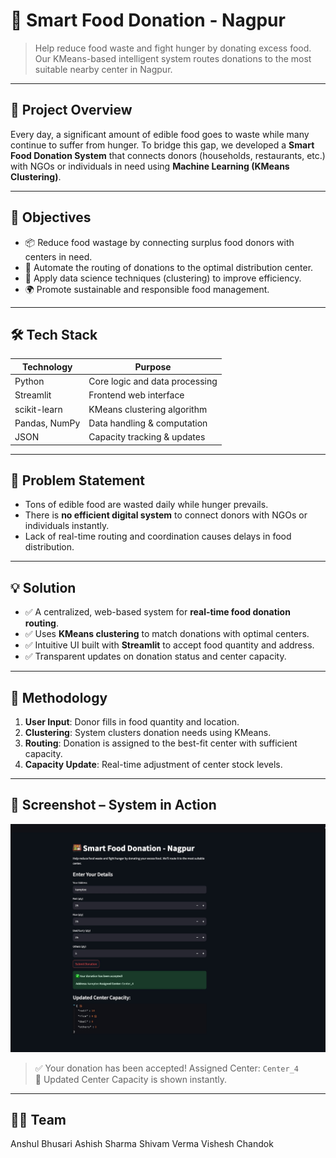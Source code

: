 # 🍱 Smart Food Donation - Nagpur
> Help reduce food waste and fight hunger by donating excess food. Our KMeans-based intelligent system routes donations to the most suitable nearby center in Nagpur.

---

## 📌 Project Overview

Every day, a significant amount of edible food goes to waste while many continue to suffer from hunger. To bridge this gap, we developed a **Smart Food Donation System** that connects donors (households, restaurants, etc.) with NGOs or individuals in need using **Machine Learning (KMeans Clustering)**.

---

## 🎯 Objectives

- 📦 Reduce food wastage by connecting surplus food donors with centers in need.
- 🔀 Automate the routing of donations to the optimal distribution center.
- 🧠 Apply data science techniques (clustering) to improve efficiency.
- 🌍 Promote sustainable and responsible food management.

---

## 🛠️ Tech Stack

| Technology | Purpose                        |
|------------|--------------------------------|
| Python     | Core logic and data processing |
| Streamlit  | Frontend web interface         |
| scikit-learn | KMeans clustering algorithm  |
| Pandas, NumPy | Data handling & computation |
| JSON       | Capacity tracking & updates    |

---

## 📌 Problem Statement

- Tons of edible food are wasted daily while hunger prevails.
- There is **no efficient digital system** to connect donors with NGOs or individuals instantly.
- Lack of real-time routing and coordination causes delays in food distribution.

---

## 💡 Solution

- ✅ A centralized, web-based system for **real-time food donation routing**.
- ✅ Uses **KMeans clustering** to match donations with optimal centers.
- ✅ Intuitive UI built with **Streamlit** to accept food quantity and address.
- ✅ Transparent updates on donation status and center capacity.

---

## 🧪 Methodology

1. **User Input**: Donor fills in food quantity and location.
2. **Clustering**: System clusters donation needs using KMeans.
3. **Routing**: Donation is assigned to the best-fit center with sufficient capacity.
4. **Capacity Update**: Real-time adjustment of center stock levels.

---

## 📸 Screenshot – System in Action

![Donation Output](output.jpeg)

> ✅ Your donation has been accepted! Assigned Center: `Center_4`  
> 🍛 Updated Center Capacity is shown instantly.

---
## 👨‍💻 Team
Anshul Bhusari
Ashish Sharma
Shivam Verma
Vishesh Chandok
